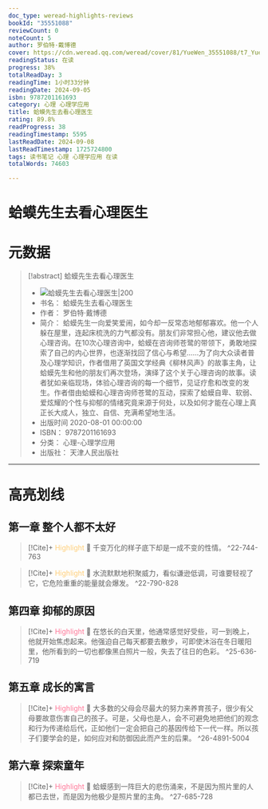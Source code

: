 ```yaml
---
doc_type: weread-highlights-reviews
bookId: "35551088"
reviewCount: 0
noteCount: 5
author: 罗伯特·戴博德
cover: https://cdn.weread.qq.com/weread/cover/81/YueWen_35551088/t7_YueWen_35551088.jpg
readingStatus: 在读
progress: 38%
totalReadDay: 3
readingTime: 1小时33分钟
readingDate: 2024-09-05
isbn: 9787201161693
category: 心理 心理学应用
title: 蛤蟆先生去看心理医生
rating: 89.8%
readProgress: 38
readingTimestamp: 5595
lastReadDate: 2024-09-08
lastReadTimestamp: 1725724800
tags: 读书笔记 心理 心理学应用 在读
totalWords: 74603

---
```


# 蛤蟆先生去看心理医生

# 元数据
> [!abstract] 蛤蟆先生去看心理医生
> - ![ 蛤蟆先生去看心理医生|200](https://cdn.weread.qq.com/weread/cover/81/YueWen_35551088/t7_YueWen_35551088.jpg)
> - 书名： 蛤蟆先生去看心理医生
> - 作者： 罗伯特·戴博德
> - 简介： 蛤蟆先生一向爱笑爱闹，如今却一反常态地郁郁寡欢。他一个人躲在屋里，连起床梳洗的力气都没有。朋友们非常担心他，建议他去做心理咨询。在10次心理咨询中，蛤蟆在咨询师苍鹭的带领下，勇敢地探索了自己的内心世界，也逐渐找回了信心与希望……为了向大众读者普及心理学知识，作者借用了英国文学经典《柳林风声》的故事主角，让蛤蟆先生和他的朋友们再次登场，演绎了这个关于心理咨询的故事。读者犹如亲临现场，体验心理咨询的每一个细节，见证疗愈和改变的发生。作者借由蛤蟆和心理咨询师苍鹭的互动，探索了蛤蟆自卑、软弱、爱炫耀的个性与抑郁的情绪究竟来源于何处，以及如何才能在心理上真正长大成人，独立、自信、充满希望地生活。
> - 出版时间 2020-08-01 00:00:00
> - ISBN： 9787201161693
> - 分类： 心理-心理学应用
> - 出版社： 天津人民出版社



---

# 高亮划线

## 第一章 整个人都不太好

> [!Cite]+ <span style="color: #ffce78;">Highlight</span>
> 📌 千变万化的样子底下却是一成不变的性情。
> ^22-744-763

> [!Cite]+ <span style="color: #ffce78;">Highlight</span>
> 📌 水流默默地积聚威力，看似谦逊低调，可谁要轻视了它，它危险重重的能量就会爆发。
> ^22-790-828
## 第四章 抑郁的原因

> [!Cite]+ <span style="color: #ff7898;">Highlight</span>
> 📌 在悠长的白天里，他通常感觉好受些，可一到晚上，他就开始焦虑起来。他强迫自己每天都要去散步，可即使沐浴在冬日暖阳里，他所看到的一切也都像黑白照片一般，失去了往日的色彩。
> ^25-636-719
## 第五章 成长的寓言

> [!Cite]+ <span style="color: #ff7898;">Highlight</span>
> 📌 大多数的父母会尽最大的努力来养育孩子，很少有父母要故意伤害自己的孩子。可是，父母也是人，会不可避免地把他们的观念和行为传递给后代，正如他们一定会把自己的基因传给下一代一样。所以孩子们要学会的是，如何应对和防御因此而产生的后果。
> ^26-4891-5004
## 第六章 探索童年

> [!Cite]+ <span style="color: #ff7898;">Highlight</span>
> 📌 蛤蟆感到一阵巨大的悲伤涌来，不是因为照片里的人都已去世，而是因为他极少是照片里的主角。
> ^27-685-728


